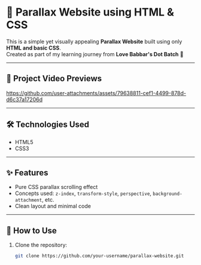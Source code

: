 # 🌄 Parallax Website using HTML & CSS

This is a simple yet visually appealing **Parallax Website** built using only **HTML and basic CSS**.  
Created as part of my learning journey from **Love Babbar's Dot Batch** 🚀

---

## 📸 Project Video Previews

https://github.com/user-attachments/assets/79638811-cef1-4499-878d-d6c37a17206d




---

## 🛠️ Technologies Used

- HTML5
- CSS3

---

## ✨ Features

- Pure CSS parallax scrolling effect
- Concepts used: `z-index`, `transform-style`, `perspective`, `background-attachment`, etc.
- Clean layout and minimal code

---

## 🚀 How to Use

1. Clone the repository:
   ```bash
   git clone https://github.com/your-username/parallax-website.git
